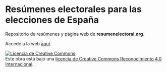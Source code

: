 # Resúmenes electorales para las elecciones de España

Repositorio de resúmenes y página web de **resumenelectoral.org**.

Accede a la web [aquí](resumenelectoral.org).

<a rel="license" href="http://creativecommons.org/licenses/by/4.0/"><img alt="Licencia de Creative Commons" style="border-width:0" src="https://i.creativecommons.org/l/by/4.0/88x31.png" /></a><br />Este obra está bajo una <a rel="license" href="http://creativecommons.org/licenses/by/4.0/">licencia de Creative Commons Reconocimiento 4.0 Internacional</a>.
